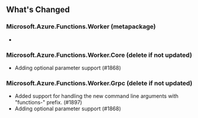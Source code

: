 ## What's Changed

<!-- Please add your release notes in the following format:
- My change description (#PR/#issue)
-->

### Microsoft.Azure.Functions.Worker (metapackage) <version>

- <entry>

### Microsoft.Azure.Functions.Worker.Core <version> (delete if not updated)

- Adding optional parameter support (#1868)

### Microsoft.Azure.Functions.Worker.Grpc <version> (delete if not updated)

- Added support for handling the new command line arguments with "functions-" prefix. (#1897)
- Adding optional parameter support (#1868)
  